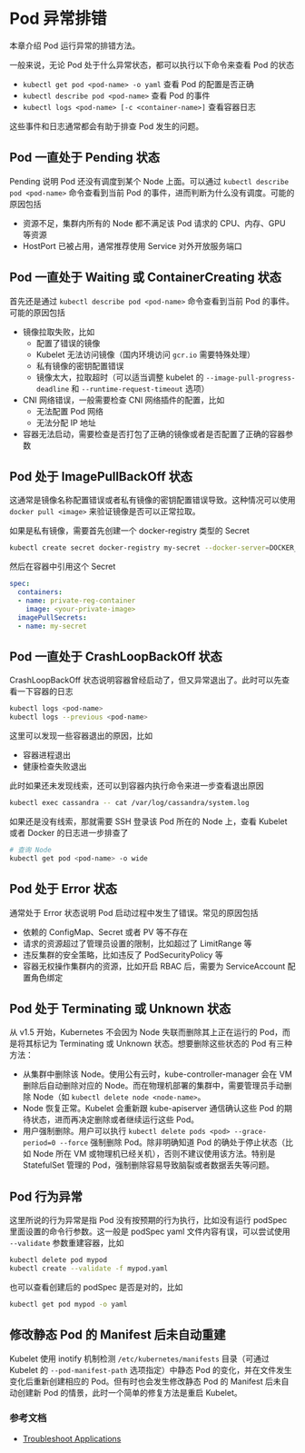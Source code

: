 # Pod 异常排错

本章介绍 Pod 运行异常的排错方法。

一般来说，无论 Pod 处于什么异常状态，都可以执行以下命令来查看 Pod 的状态

- `kubectl get pod <pod-name> -o yaml` 查看 Pod 的配置是否正确
- `kubectl describe pod <pod-name>` 查看 Pod 的事件
- `kubectl logs <pod-name> [-c <container-name>]` 查看容器日志

这些事件和日志通常都会有助于排查 Pod 发生的问题。

## Pod 一直处于 Pending 状态

Pending 说明 Pod 还没有调度到某个 Node 上面。可以通过 `kubectl describe pod <pod-name>` 命令查看到当前 Pod 的事件，进而判断为什么没有调度。可能的原因包括

* 资源不足，集群内所有的 Node 都不满足该 Pod 请求的 CPU、内存、GPU 等资源
* HostPort 已被占用，通常推荐使用 Service 对外开放服务端口

## Pod 一直处于 Waiting 或 ContainerCreating 状态

首先还是通过 `kubectl describe pod <pod-name>` 命令查看到当前 Pod 的事件。可能的原因包括

* 镜像拉取失败，比如
  * 配置了错误的镜像
  * Kubelet 无法访问镜像（国内环境访问 `gcr.io` 需要特殊处理）
  * 私有镜像的密钥配置错误
  * 镜像太大，拉取超时（可以适当调整 kubelet 的 `--image-pull-progress-deadline` 和 `--runtime-request-timeout` 选项）
* CNI 网络错误，一般需要检查 CNI 网络插件的配置，比如
  * 无法配置 Pod 网络
  * 无法分配 IP 地址
* 容器无法启动，需要检查是否打包了正确的镜像或者是否配置了正确的容器参数

## Pod 处于 ImagePullBackOff 状态

这通常是镜像名称配置错误或者私有镜像的密钥配置错误导致。这种情况可以使用 `docker pull <image>` 来验证镜像是否可以正常拉取。

如果是私有镜像，需要首先创建一个 docker-registry 类型的 Secret

```sh
kubectl create secret docker-registry my-secret --docker-server=DOCKER_REGISTRY_SERVER --docker-username=DOCKER_USER --docker-password=DOCKER_PASSWORD --docker-email=DOCKER_EMAIL
```

然后在容器中引用这个 Secret

```yaml
spec:
  containers:
  - name: private-reg-container
    image: <your-private-image>
  imagePullSecrets:
  - name: my-secret
```

## Pod 一直处于 CrashLoopBackOff 状态

CrashLoopBackOff 状态说明容器曾经启动了，但又异常退出了。此时可以先查看一下容器的日志

```sh
kubectl logs <pod-name>
kubectl logs --previous <pod-name>
```

这里可以发现一些容器退出的原因，比如

* 容器进程退出
* 健康检查失败退出

此时如果还未发现线索，还可以到容器内执行命令来进一步查看退出原因

```sh
kubectl exec cassandra -- cat /var/log/cassandra/system.log
```

如果还是没有线索，那就需要 SSH 登录该 Pod 所在的 Node 上，查看 Kubelet 或者 Docker 的日志进一步排查了

```sh
# 查询 Node
kubectl get pod <pod-name> -o wide
```

## Pod 处于 Error 状态

通常处于 Error 状态说明 Pod 启动过程中发生了错误。常见的原因包括

* 依赖的 ConfigMap、Secret 或者 PV 等不存在
* 请求的资源超过了管理员设置的限制，比如超过了 LimitRange 等
* 违反集群的安全策略，比如违反了 PodSecurityPolicy 等
* 容器无权操作集群内的资源，比如开启 RBAC 后，需要为 ServiceAccount 配置角色绑定

## Pod 处于 Terminating 或 Unknown 状态

从 v1.5 开始，Kubernetes 不会因为 Node 失联而删除其上正在运行的 Pod，而是将其标记为 Terminating 或 Unknown 状态。想要删除这些状态的 Pod 有三种方法：

- 从集群中删除该 Node。使用公有云时，kube-controller-manager 会在 VM 删除后自动删除对应的 Node。而在物理机部署的集群中，需要管理员手动删除 Node（如 `kubectl delete node <node-name>`。
- Node 恢复正常。Kubelet 会重新跟 kube-apiserver 通信确认这些 Pod 的期待状态，进而再决定删除或者继续运行这些 Pod。
- 用户强制删除。用户可以执行 `kubectl delete pods <pod> --grace-period=0 --force` 强制删除 Pod。除非明确知道 Pod 的确处于停止状态（比如 Node 所在 VM 或物理机已经关机），否则不建议使用该方法。特别是 StatefulSet 管理的 Pod，强制删除容易导致脑裂或者数据丢失等问题。

## Pod 行为异常

这里所说的行为异常是指 Pod 没有按预期的行为执行，比如没有运行 podSpec 里面设置的命令行参数。这一般是 podSpec yaml 文件内容有误，可以尝试使用 `--validate` 参数重建容器，比如

```sh
kubectl delete pod mypod
kubectl create --validate -f mypod.yaml
```

也可以查看创建后的 podSpec 是否是对的，比如

```sh
kubectl get pod mypod -o yaml
```

## 修改静态 Pod 的 Manifest 后未自动重建

Kubelet 使用 inotify 机制检测 `/etc/kubernetes/manifests` 目录（可通过 Kubelet 的 `--pod-manifest-path` 选项指定）中静态 Pod 的变化，并在文件发生变化后重新创建相应的 Pod。但有时也会发生修改静态 Pod 的 Manifest 后未自动创建新 Pod 的情景，此时一个简单的修复方法是重启 Kubelet。

### 参考文档

- [Troubleshoot Applications](https://kubernetes.io/docs/tasks/debug-application-cluster/debug-application/)


